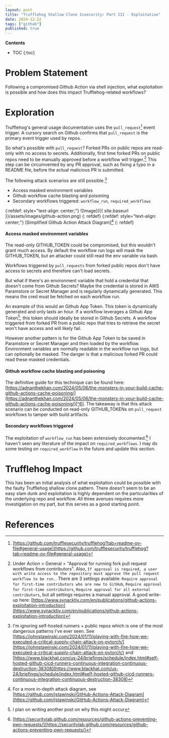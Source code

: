 ```yaml
---
layout: post
title: "Trufflehog Shallow Clone Insecurity: Part III - Exploitation"
date: 2024-12-22
tags: ["github"]
published: true
---
```


**Contents**
* TOC
{:toc}

# Problem Statement

Following a compromised Github Action via shell injection, what exploitation is possible and how does this impact Trufflehog-related workflows?

# Exploration

Trufflehog's general usage documentation uses the `pull_request`[^1] event trigger. A cursory search on Github confirms that `pull_request` is the primary event trigger used by repos.

So what's possible with `pull_request`? Forked PRs on public repos are read-only with no access to secrets. Additionally, first time forked PRs on public repos need to be manually approved before a workflow will trigger.[^2] This step can be circumvented by any PR approval, such as fixing a typo in a README file, before the actual malicious PR is submitted. 

The following attack scenarios are still possible.[^3]

* Access masked environment variables
* Github workflow cache blasting and poisoning
* Secondary workflows triggered: `workflow_run`, `required_workflows`

{:refdef: style="text-align: center;"}
![Image]({{ site.baseurl }}/assets/images/github-action.png)
{: refdef}
{:refdef: style="text-align: center;"}
\[Simplified Github Action Attack Diagram\][^4]
{: refdef}

#### Access masked environment variables

The read-only GITHUB_TOKEN could be compromised, but this wouldn't grant much access. By default the workflow run logs will mask the GITHUB_TOKEN, but an attacker could still read the env variable via bash.

Workflows triggered by `pull_requests` from forked public repos don't have access to secrets and therefore can't load secrets. 

But what if there's an environment variable that hold a credential that doesn't come from Github Secrets? Maybe the credential is stored in AWS Paramstore or Secret Manager and is regularly dynamically generated. This means the cred must be fetched on each workflow run. 

An example of this would an Github App Token. This token is dynamically generated and only lasts an hour. If a workflow leverages a Github App Token[^5], this token should ideally be stored in Github Secrets. A workflow triggered from forked PR from a public repo that tries to retrieve the secret won't have access and will likely fail.

However another pattern is for the Github App Token to be saved in Paramstore or Secret Manager and then loaded by the workflow. Environment variables are normally readable in the workflow run logs, but can optionally be masked. The danger is that a malicious forked PR could read these masked credentials. 

#### Github workflow cache blasting and poisoning

The definitive guide for this technique can be found here: [https://adnanthekhan.com/2024/05/06/the-monsters-in-your-build-cache-github-actions-cache-poisoning/](https://adnanthekhan.com/2024/05/06/the-monsters-in-your-build-cache-github-actions-cache-poisoning/)[^6]. The takeaway is that this attack scenario can be conducted on read-only GITHUB_TOKENs on `pull_request` workflows to tamper with build artifacts.

#### Secondary workflows triggered

The exploitation of `workflow_run` has been extensively documented.[^7] I haven't seen any literature of the impact on `required_workflows`. I may do some testing on `required_workflow` in the future and update this section. 

# Trufflehog Impact

This has been an initial analysis of what exploitation could be possible with the faulty Trufflehog shallow clone pattern. There doesn't seem to be an easy slam dunk and exploitation is highly dependent on the particularities of the underlying repo and workflow. All three avenues requires more investigation on my part, but this serves as a good starting point.  

# References

[^1]: [https://github.com/trufflesecurity/trufflehog?tab=readme-ov-file#general-usage](https://github.com/trufflesecurity/trufflehog?tab=readme-ov-file#general-usage)

[^2]: Under Action > General > "Approval for running fork pull request workflows from contributors". Also, `If approval is required, a user with write access to the repository must approve the pull request workflow to be run.`. There are 3 settings available: `Require approval for first-time contributors who are new to GitHub`, `Require approval for first-time contributors`, `Require approval for all external contributors`, but all settings requires a manual approval. A good write-up here: [https://www.synacktiv.com/en/publications/github-actions-exploitation-introduction](https://www.synacktiv.com/en/publications/github-actions-exploitation-introduction)

[^3]: I'm ignoring self-hosted runners + public repos which is one of the most dangerous patterns I've ever seen. See [https://johnstawinski.com/2024/01/11/playing-with-fire-how-we-executed-a-critical-supply-chain-attack-on-pytorch/](https://johnstawinski.com/2024/01/11/playing-with-fire-how-we-executed-a-critical-supply-chain-attack-on-pytorch/) and [https://www.blackhat.com/us-24/briefings/schedule/index.html#self-hosted-github-cicd-runners-continuous-integration-continuous-destruction-38308](https://www.blackhat.com/us-24/briefings/schedule/index.html#self-hosted-github-cicd-runners-continuous-integration-continuous-destruction-38308)

[^4]: For a more in-depth attack diagram, see [https://github.com/jstawinski/GitHub-Actions-Attack-Diagram](https://github.com/jstawinski/GitHub-Actions-Attack-Diagram)

[^5]: I plan on writing another post on why this might occur

[^6]: [https://github.com/AdnaneKhan/ActionsCacheBlasting](https://github.com/AdnaneKhan/ActionsCacheBlasting)

[^7]: [https://securitylab.github.com/resources/github-actions-preventing-pwn-requests/](https://securitylab.github.com/resources/github-actions-preventing-pwn-requests/)